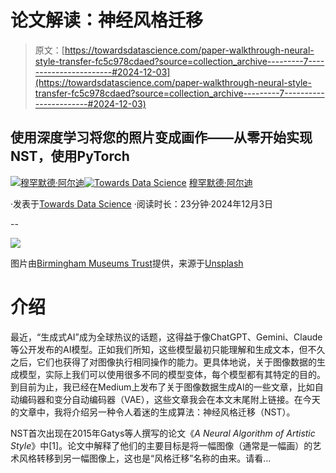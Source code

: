 # 论文解读：神经风格迁移

> 原文：[https://towardsdatascience.com/paper-walkthrough-neural-style-transfer-fc5c978cdaed?source=collection_archive---------7-----------------------#2024-12-03](https://towardsdatascience.com/paper-walkthrough-neural-style-transfer-fc5c978cdaed?source=collection_archive---------7-----------------------#2024-12-03)

## 使用深度学习将您的照片变成画作——从零开始实现NST，使用PyTorch

[](https://medium.com/@muhammad_ardi?source=post_page---byline--fc5c978cdaed--------------------------------)[![穆罕默德·阿尔迪](../Images/b59b3752bc33df0166eea834bbdb122f.png)](https://medium.com/@muhammad_ardi?source=post_page---byline--fc5c978cdaed--------------------------------)[](https://towardsdatascience.com/?source=post_page---byline--fc5c978cdaed--------------------------------)[![Towards Data Science](../Images/a6ff2676ffcc0c7aad8aaf1d79379785.png)](https://towardsdatascience.com/?source=post_page---byline--fc5c978cdaed--------------------------------) [穆罕默德·阿尔迪](https://medium.com/@muhammad_ardi?source=post_page---byline--fc5c978cdaed--------------------------------)

·发表于[Towards Data Science](https://towardsdatascience.com/?source=post_page---byline--fc5c978cdaed--------------------------------) ·阅读时长：23分钟·2024年12月3日

--

![](../Images/d404922259dbb1a0da3f71218844a275.png)

图片由[Birmingham Museums Trust](https://unsplash.com/@birminghammuseumstrust?utm_source=medium&utm_medium=referral)提供，来源于[Unsplash](https://unsplash.com/?utm_source=medium&utm_medium=referral)

# 介绍

最近，“生成式AI”成为全球热议的话题，这得益于像ChatGPT、Gemini、Claude等公开发布的AI模型。正如我们所知，这些模型最初只能理解和生成文本，但不久之后，它们也获得了对图像执行相同操作的能力。更具体地说，关于图像数据的生成模型，实际上我们可以使用很多不同的模型变体，每个模型都有其特定的目的。到目前为止，我已经在Medium上发布了关于图像数据生成AI的一些文章，比如自动编码器和变分自动编码器（VAE），这些文章我会在本文末尾附上链接。在今天的文章中，我将介绍另一种令人着迷的生成算法：神经风格迁移（NST）。

NST首次出现在2015年Gatys等人撰写的论文《*A Neural Algorithm of Artistic Style*》中[1]。论文中解释了他们的主要目标是将一幅图像（通常是一幅画）的艺术风格转移到另一幅图像上，这也是“风格迁移”名称的由来。请看…
